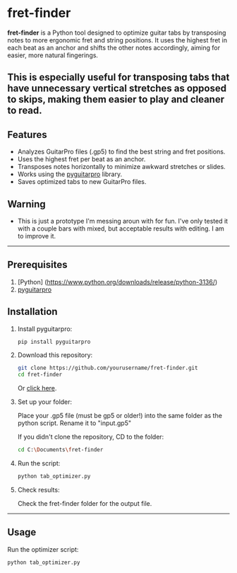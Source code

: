 # fret-finder

**fret-finder** is a Python tool designed to optimize guitar tabs by transposing notes to more ergonomic fret and string positions. It uses the highest fret in each beat as an anchor and shifts the other notes accordingly, aiming for easier, more natural fingerings.

This is especially useful for transposing tabs that have unnecessary vertical stretches as opposed to skips, making them easier to play and cleaner to read.
---

## Features

- Analyzes GuitarPro files (.gp5) to find the best string and fret positions.  
- Uses the highest fret per beat as an anchor.  
- Transposes notes horizontally to minimize awkward stretches or slides.  
- Works using the [pyguitarpro](https://github.com/Thiht/py-guitarpro) library.  
- Saves optimized tabs to new GuitarPro files.

## Warning

- This is just a prototype I'm messing aroun with for fun. I've only tested it with a couple bars with mixed, but acceptable results with editing. I am to improve it.

---

## Prerequisites
1. [Python] (https://www.python.org/downloads/release/python-3136/)
2. [pyguitarpro](https://github.com/Thiht/py-guitarpro)

## Installation

1. Install pyguitarpro:

    ```bash
    pip install pyguitarpro
    ```

2. Download this repository:

    ```bash
    git clone https://github.com/yourusername/fret-finder.git
    cd fret-finder
    ```

    Or [click here](https://github.com/hypercatjam/fret-finder/archive/refs/heads/main.zip).
   
4. Set up your folder:

   Place your .gp5 file (must be gp5 or older!) into the same folder as the python script. Rename it to "input.gp5"

   If you didn't clone the repository, CD to the folder:

   ```bash
   cd C:\Documents\fret-finder
   ```

6. Run the script:

    ```bash
    python tab_optimizer.py

7. Check results:

   Check the fret-finder folder for the output file.

---

## Usage

Run the optimizer script:

```bash
python tab_optimizer.py
